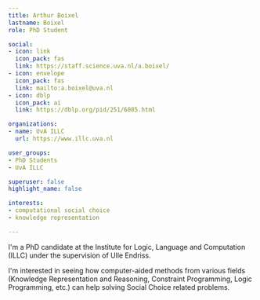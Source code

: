 ```yaml
---
title: Arthur Boixel
lastname: Boixel
role: PhD Student

social:
- icon: link
  icon_pack: fas
  link: https://staff.science.uva.nl/a.boixel/
- icon: envelope
  icon_pack: fas
  link: mailto:a.boixel@uva.nl
- icon: dblp
  icon_pack: ai
  link: https://dblp.org/pid/251/6085.html

organizations:
- name: UvA ILLC
  url: https://www.illc.uva.nl

user_groups:
- PhD Students
- UvA ILLC

superuser: false
highlight_name: false

interests:
- computational social choice
- knowledge representation

---
```


I'm a PhD candidate at the Institute for Logic, Language and Computation (ILLC) under the supervision of Ulle Endriss.

I'm interested in seeing how computer-aided methods from various fields (Knowledge Representation and Reasoning, Constraint Programming, Logic Programming, etc.) can help solving Social Choice related problems.

